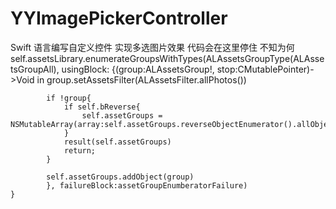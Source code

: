 YYImagePickerController
=======================

Swift 语言编写自定义控件 实现多选图片效果
代码会在这里停住
不知为何
self.assetsLibrary.enumerateGroupsWithTypes(ALAssetsGroupType(ALAssetsGroupAll), usingBlock: {(group:ALAssetsGroup!, stop:CMutablePointer<ObjCBool>)->Void in
            group.setAssetsFilter(ALAssetsFilter.allPhotos())
            
            if !group{
                if self.bReverse{
                    self.assetGroups = NSMutableArray(array:self.assetGroups.reverseObjectEnumerator().allObjects)
                }
                result(self.assetGroups)
                return;
            }
            
            self.assetGroups.addObject(group)
            }, failureBlock:assetGroupEnumberatorFailure)
    }
